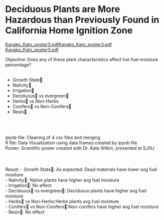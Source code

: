 # Deciduous Plants are More Hazardous than Previously Found in California Home Ignition Zone
[Kanako_Kato_poster3.pdf](https://github.com/Kanako-kk/FireEcology/files/8534551/Kanako_Kato_poster3.pdf)[Kanako_Kato_poster3.pdf](https://github.com/Kanako-kk/FireEcology/files/8534551/Kanako_Kato_poster3.pdf)
[Kanako_Kato_poster3.pdf](https://github.com/Kanako-kk/FireEcology/files/8534551/Kanako_Kato_poster3.pdf)


Objective: Does any of these plant characteristics affect live fuel moisture percentage?  <br />
 <br />
- Growth State🌱  <br />
- Nativity🌱  <br />
- Irrigation🌱  <br />
- Deciduous🌳 vs evergreen🌲  <br />
- Herbs🌿 vs Non-Herbs  <br />
- Conifers🌲 vs Non-Conifers🌳  <br />
- Resin🍁  <br />
<br />
<br />
<br />
ipynb file: Cleaning of 4 csv files and merging<br />
R file: Data Visualization using data frames created by ipynb file<br />
Poster: Scientific poster created with Dr. Kate Wilkin, presented at SJSU <br />
<br />
<br />
<br />
Result: 
- Growth State🌱: As expected: Dead materials have lower avg fuel mositure  <br />
- Nativity🌱: Native plants have higher avg fuel moisture  <br />
- Irrigation🌱: No effect  <br />
- Deciduous🌳 vs evergreen🌲: Deciduous plants have higher avg fuel moisture   <br />
- Herbs🌿 vs Non-Herbs:Herbs plants  avg fuel moisture  <br />
- Conifers🌲 vs Non-Conifers🌳:Non-conifers have higher avg fuel moisture  <br />
- Resin🍁: No effect <br />

